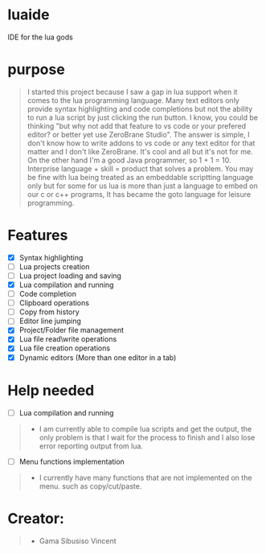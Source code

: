 # luaide
IDE for the lua gods


# purpose 
> I started this project because I saw a gap in lua support when it comes to the lua programming language. Many text editors only provide syntax highlighting and code completions but not the ability to run a lua script by just clicking the run button. I know, you could be thinking "but why not add that feature to vs code or your prefered editor? or better yet use ZeroBrane Studio". The answer is simple, I don't know how to write addons to vs code or any text editor for that matter and I don't like ZeroBrane. It's cool and all but it's not for me. On the other hand I'm a good Java programmer, so 1 + 1 = 10. Interprise language + skill = product that solves a problem. You may be fine with lua being treated as an embeddable scriptting language only but for some for us lua is more than just a language to embed on our c or c++ programs, It has became the goto language for leisure programming. 


# Features
- [X] Syntax highlighting 
- [ ] Lua projects creation  
- [ ] Lua project loading and saving
- [X] Lua compilation and running
- [ ] Code completion 
- [ ] Clipboard operations
- [ ] Copy from history 
- [ ] Editor line jumping 
- [X] Project/Folder file management 
- [X] Lua file read\write operations
- [X] Lua file creation operations
- [X] Dynamic editors (More than one editor in a tab) 

# Help needed

- [ ] Lua compilation and running
> * I am currently able to compile lua scripts and get the output, the only problem is that I wait for the process to finish and I also lose error reporting output from lua.

- [ ] Menu functions implementation 
> * I currently have many functions that are not implemented on the menu. such as copy/cut/paste. 

# Creator:
> * Gama Sibusiso Vincent 
